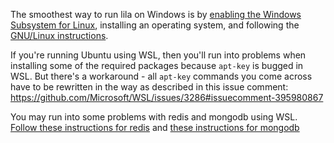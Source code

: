 The smoothest way to run lila on Windows is by [enabling the Windows Subsystem for Linux](https://docs.microsoft.com/windows/wsl/install-win10), installing an operating system, and following the [GNU/Linux instructions](https://github.com/ornicar/lila/wiki/Lichess-Development-Onboarding).

If you're running Ubuntu using WSL, then you'll run into problems when installing some of the required packages because `apt-key` is bugged in WSL. But there's a workaround - all `apt-key` commands you come across have to be rewritten in the way as described in this issue comment: https://github.com/Microsoft/WSL/issues/3286#issuecomment-395980867

You may run into some problems with redis and mongodb using WSL. [Follow these instructions for redis](https://redislabs.com/blog/redis-on-windows-10/) and [these instructions for mongodb](https://github.com/michaeltreat/Windows-Subsystem-For-Linux-Setup-Guide/blob/master/readmes/installs/MongoDB.md)

